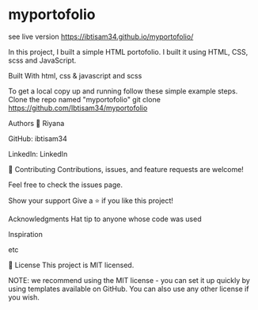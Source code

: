 # myportofolio

see live version https://ibtisam34.github.io/myportofolio/

In this project, I built a simple HTML portofolio. I built it using HTML, CSS, scss and JavaScript.

Built With
html, css & javascript and scss

To get a local copy up and running follow these simple example steps. Clone the repo named "myportofolio"
git clone https://github.com/Ibtisam34/myportofolio

Authors
👤 Riyana

GitHub: ibtisam34

LinkedIn: LinkedIn

🤝 Contributing
Contributions, issues, and feature requests are welcome!

Feel free to check the issues page.

Show your support
Give a ⭐️ if you like this project!

Acknowledgments
Hat tip to anyone whose code was used

Inspiration

etc

📝 License
This project is MIT licensed.

NOTE: we recommend using the MIT license - you can set it up quickly by using templates available on GitHub. You can also use any other license if you wish.
